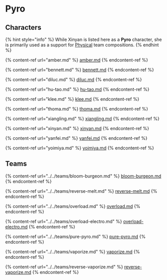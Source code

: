 # Pyro

## Characters

{% hint style="info" %}
While Xinyan is listed here as a **Pyro** character, she is primarily used as a support for [Physical](../../teams/physical.md) team compositions.
{% endhint %}

{% content-ref url="amber.md" %}
[amber.md](amber.md)
{% endcontent-ref %}

{% content-ref url="bennett.md" %}
[bennett.md](bennett.md)
{% endcontent-ref %}

{% content-ref url="diluc.md" %}
[diluc.md](diluc.md)
{% endcontent-ref %}

{% content-ref url="hu-tao.md" %}
[hu-tao.md](hu-tao.md)
{% endcontent-ref %}

{% content-ref url="klee.md" %}
[klee.md](klee.md)
{% endcontent-ref %}

{% content-ref url="thoma.md" %}
[thoma.md](thoma.md)
{% endcontent-ref %}

{% content-ref url="xiangling.md" %}
[xiangling.md](xiangling.md)
{% endcontent-ref %}

{% content-ref url="xinyan.md" %}
[xinyan.md](xinyan.md)
{% endcontent-ref %}

{% content-ref url="yanfei.md" %}
[yanfei.md](yanfei.md)
{% endcontent-ref %}

{% content-ref url="yoimiya.md" %}
[yoimiya.md](yoimiya.md)
{% endcontent-ref %}

## Teams

{% content-ref url="../../teams/bloom-burgeon.md" %}
[bloom-burgeon.md](../../teams/bloom-burgeon.md)
{% endcontent-ref %}

{% content-ref url="../../teams/reverse-melt.md" %}
[reverse-melt.md](../../teams/reverse-melt.md)
{% endcontent-ref %}

{% content-ref url="../../teams/overload.md" %}
[overload.md](../../teams/overload.md)
{% endcontent-ref %}

{% content-ref url="../../teams/overload-electro.md" %}
[overload-electro.md](../../teams/overload-electro.md)
{% endcontent-ref %}

{% content-ref url="../../teams/pure-pyro.md" %}
[pure-pyro.md](../../teams/pure-pyro.md)
{% endcontent-ref %}

{% content-ref url="../../teams/vaporize.md" %}
[vaporize.md](../../teams/vaporize.md)
{% endcontent-ref %}

{% content-ref url="../../teams/reverse-vaporize.md" %}
[reverse-vaporize.md](../../teams/reverse-vaporize.md)
{% endcontent-ref %}
